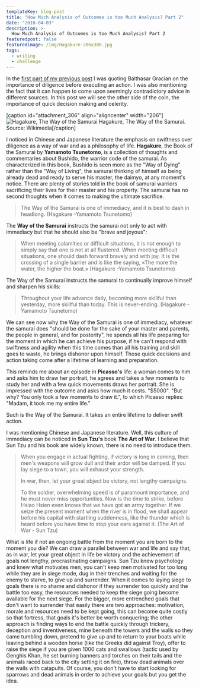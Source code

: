 ```yaml
---
templateKey: blog-post
title: "How Much Analysis of Outcomes is too Much Analysis? Part 2"
date: "2018-04-03"
description: >-
  How Much Analysis of Outcomes is too Much Analysis? Part 2
featuredpost: false
featuredimage: /img/Hagakure-206x300.jpg
tags:
  - writing
  - challenge
---
```


In the [first part of my previous post](https://stefantesoi.com/how-much-analysis-of-outcomes-is-too-much-analysis/) I was quoting Balthasar Gracian on the importance of diligence before executing an action. I was also mentioning the fact that it can happen to come upon seemingly contradictory advice in different sources. In this post we will see the other side of the coin, the importance of quick decision making and celerity.

\[caption id="attachment\_306" align="aligncenter" width="206"\]![Hagakure, The Way of the Samurai](https://stefantesoi.com/wp-content/uploads/2018/04/Hagakure-206x300.jpg) Hagakure, The Way of the Samurai. Source: Wikimedia\[/caption\]

I noticed in Chinese and Japanese literature the emphasis on swiftness over diligence as a way of war and as a philosophy of life. **Hagakure**, the Book of the Samurai by **Yamamoto Tsunetomo**, is a collection of thoughts and commentaries about Bushido, the warrior code of the samurai. As characterized in this book, Bushido is seen more as the "Way of Dying" rather than the "Way of Living", the samurai thinking of himself as being already dead and ready to serve his master, the daimyo, at any moment's notice. There are plenty of stories told in the book of samurai warriors sacrificing their lives for their master and his property. The samurai has no second thoughts when it comes to making the ultimate sacrifice.

> The Way of the Samurai is one of immediacy, and it is best to dash in headlong. (Hagakure -Yamamoto Tsunetomo)

The **Way of the Samurai** instructs the samurai not only to act with immediacy but that he should also be "brave and joyous":

> When meeting calamities or difficult situations, it is not enough to simply say that one is not at all flustered. When meeting difficult situations, one should dash forward bravely and with joy. It is the crossing of a single barrier and is like the saying, «The more the water, the higher the boat.» (Hagakure -Yamamoto Tsunetomo)

The Way of the Samurai instructs the samurai to continually improve himself and sharpen his skills:

> Throughout your life advance daily, becoming more skillful than yesterday, more skillful than today. This is never-ending. (Hagakure -Yamamoto Tsunetomo)

We can see now why the Way of the Samurai is one of immediacy, whatever the samurai does "should be done for the sake of your master and parents, the people in general, and for posterity", he spends all his life preparing for the moment in which he can achieve his purpose, if he can't respond with swiftness and agility when this time comes than all his training and skill goes to waste, he brings dishonor upon himself. Those quick decisions and action taking come after a lifetime of learning and preparation.

This reminds me about an episode in **Picasso's** life: a woman comes to him and asks him to draw her portrait, he agrees and takes a few moments to study her and with a few quick movements draws her portrait. She is impressed with the outcome and asks how much it costs. "$5000". "But why? You only took a few moments to draw it.", to which Picasso replies: "Madam, it took me my entire life."

Such is the Way of the Samurai. It takes an entire lifetime to deliver swift action.

I was mentioning Chinese and Japanese literature. Well, this culture of immediacy can be noticed in **Sun Tzu's** book **The Art of War**. I believe that Sun Tzu and his book are widely known, there is no need to introduce them.

> When you engage in actual fighting, if victory is long in coming, then men's weapons will grow dull and their ardor will be damped. If you lay siege to a town, you will exhaust your strength.
> 
> In war, then, let your great object be victory, not lengthy campaigns.
> 
> To the soldier, overwhelming speed is of paramount importance, and he must never miss opportunities. Now is the time to strike, before Hsiao Hsien even knows that we have got an army together. If we seize the present moment when the river is in flood, we shall appear before his capital with startling suddenness, like the thunder which is heard before you have time to stop your ears against it. (The Art of War - Sun Tzu)

What is life if not an ongoing battle from the moment you are born to the moment you die? We can draw a parallel between war and life and say that, as in war, let your great object in life be victory and the achievement of goals not lengthy, procrastinating campaigns. Sun Tzu knew psychology and knew what motivates men, you can't keep men motivated for too long while they are in siege mode, dug in their trenches and waiting for the enemy to starve, to give up and surrender. When it comes to laying siege to goals there is no shame and dishonor if they surrender too quickly and the battle too easy, the resources needed to keep the siege going become available for the next siege. For the bigger, more entrenched goals that don't want to surrender that easily there are two approaches: motivation, morale and resources need to be kept going, this can become quite costly so that fortress, that goals it's better be worth conquering; the other approach is finding ways to end the battle quickly through trickery, deception and inventiveness, mine beneath the towers and the walls so they came tumbling down, pretend to give up and to return to your boats while leaving behind a wooden horse (like the Greeks did against Troy), offer to raise the siege if you are given 1000 cats and swallows (tactic used by Genghis Khan, he set burning banners and torches on their tails and the animals raced back to the city setting it on fire), throw dead animals over the walls with catapults. Of course, you don't have to start looking for sparrows and dead animals in order to achieve your goals but you get the idea.
